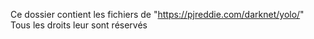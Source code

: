 Ce dossier contient les fichiers de "https://pjreddie.com/darknet/yolo/"
Tous les droits leur sont réservés